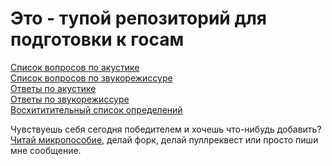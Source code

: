 ﻿Это - тупой репозиторий для подготовки к госам
======================================
[Список вопросов по акустике](text/questions/acoustics.md)  
[Список вопросов по звукорежиссуре](text/questions/engineering.md)  
[Ответы по акустике](text/answers/acoustics.md)  
[Ответы по звукорежиссуре](text/answers/engineering.md)  
[Восхититительный список определений](text/definitions.md)  

Чувствуешь себя сегодня победителем и хочешь что-нибудь добавить? [Читай микропособие](CONTRIBUTING.md), делай форк, делай пуллреквест или просто пиши мне сообщение.